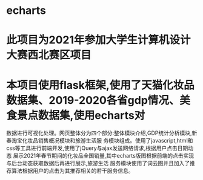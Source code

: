 # echarts
#
# 此项目为2021年参加大学生计算机设计大赛西北赛区项目
# 
# 本项目使用flask框架,使用了天猫化妆品数据集、2019-2020各省gdp情况、美食景点数据集,使用echarts对
数据进行可视化处理。网页整体分为四个部分:整体模块介绍,GDP统计分析模块,新春淘宝化妆品销售概况模块和旅游生活服
务模块组成。使用了javascript,html和css等工具进行前端开发,使用了jQuery与ajax发送网络请求,根据用户点击日期动态
展示2021年春节期间的化妆品全国销量,其中echarts版图根据前端的点击实现与后台动态获取数据后再进行展示,旅游生活
服务模块使用了词云图并且加入了推荐算法根据用户的点击为其推荐相关的若干服务信息。
